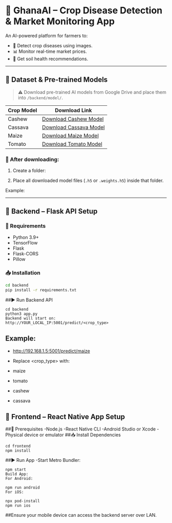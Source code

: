# 🌾 GhanaAI – Crop Disease Detection & Market Monitoring App

An AI-powered platform for farmers to:

- 🚜 Detect crop diseases using images.
- 📊 Monitor real-time market prices.
- 🌱 Get soil health recommendations.

---

## 📂 Dataset & Pre-trained Models

> ⚠️ Download pre-trained AI models from Google Drive and place them into `/backend/model/`.

| Crop Model | Download Link |
|------------|---------------|
| Cashew     | [Download Cashew Model](https://drive.google.com/file/d/1ZrvOmYHIAAfwhr-ZW8AhV4OuU9rlC7Xe/view?usp=share_link) |
| Cassava    | [Download Cassava Model](https://drive.google.com/file/d/1ZrvOmYHIAAfwhr-ZW8AhV4OuU9rlC7Xe/view?usp=share_link) |
| Maize      | [Download Maize Model](https://drive.google.com/file/d/1-65t86txX_XmgBbFoUhHLbwgn5UQi9AM/view?usp=share_link) |
| Tomato     | [Download Tomato Model](https://drive.google.com/file/d/12I8ItQcUM7SWS4hC4JjSHPBZseVfCVwi/view?usp=share_link) |

### 🔔 After downloading:

1. Create a folder:


2. Place all downloaded model files (`.h5` or `.weights.h5`) inside that folder.

Example:


---

## 🚀 Backend – Flask API Setup

### 📌 Requirements

- Python 3.9+
- TensorFlow
- Flask
- Flask-CORS
- Pillow

### 📥 Installation

```bash
cd backend
pip install -r requirements.txt
```


##▶️ Run Backend API
```
cd backend
python3 app.py
Backend will start on:
http://YOUR_LOCAL_IP:5001/predict/<crop_type>
```

## Example:

- http://192.168.1.5:5001/predict/maize
- Replace <crop_type> with:

- maize
- tomato
- cashew
- cassava
## 📱 Frontend – React Native App Setup

##📌 Prerequisites
-Node.js
-React Native CLI
-Android Studio or Xcode
-Physical device or emulator
##📥 Install Dependencies
```
cd frontend
npm install
```

##▶️ Run App
-Start Metro Bundler:
```
npm start
Build App:
For Android:
```
```
npm run android
For iOS:
```
```
npx pod-install
npm run ios
```
##Ensure your mobile device can access the backend server over LAN.
